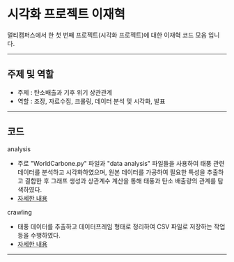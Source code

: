 # 시각화 프로젝트 이재혁

멀티캠퍼스에서 한 첫 번째 프로젝트(시각화 프로젝트)에 대한 이재혁 코드 모음 입니다.



---

## 주제 및 역할

- 주제 : 탄소배출과 기후 위기 상관관계
- 역할 : 조장, 자료수집, 크롤링, 데이터 분석 및 시각화, 발표



---

## 코드

analysis

- 주로 "WorldCarbone.py" 파일과 "data analysis" 파일들을 사용하여 태풍 관련 데이터를 분석하고 시각화하였으며, 원본 데이터를 가공하여 필요한 특성을 추출하고 결합한 후 그래프 생성과 상관계수 계산을 통해 태풍과 탄소 배출량의 관계를 탐색하였다.
- [자세한 내용](https://github.com/LeeJeaHyuk/Multicampus-Visualization-Project/tree/master/LeeJeaHyuk/analysis)

crawling

- 태풍 데이터를 추출하고 데이터프레임 형태로 정리하여 CSV 파일로 저장하는 작업 등을 수행하였다.
- [자세한 내용](https://github.com/LeeJeaHyuk/Multicampus-Visualization-Project/tree/master/LeeJeaHyuk/crawling)



---



